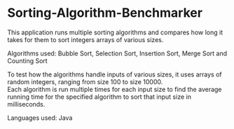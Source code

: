 # Sorting-Algorithm-Benchmarker

This application runs multiple sorting algorithms and compares how long it takes for them to sort integers arrays of various sizes.

Algorithms used: Bubble Sort, Selection Sort, Insertion Sort, Merge Sort and Counting Sort

To test how the algorithms handle inputs of various sizes, it uses arrays of random integers, ranging from size 100 to size 10000.   
Each algorithm is run multiple times for each input size to find the average running time for the specified algorithm to sort that input size in milliseconds.

Languages used: Java
